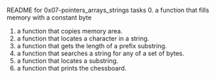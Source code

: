 README for 0x07-pointers_arrays_strings tasks
0. a function that fills memory with a constant byte
1. a function that copies memory area.
2. a function that locates a character in a string.
3. a function that gets the length of a prefix substring.
4. a function that searches a string for any of a set of bytes.
5. a function that locates a substring.
6. a function that prints the chessboard.